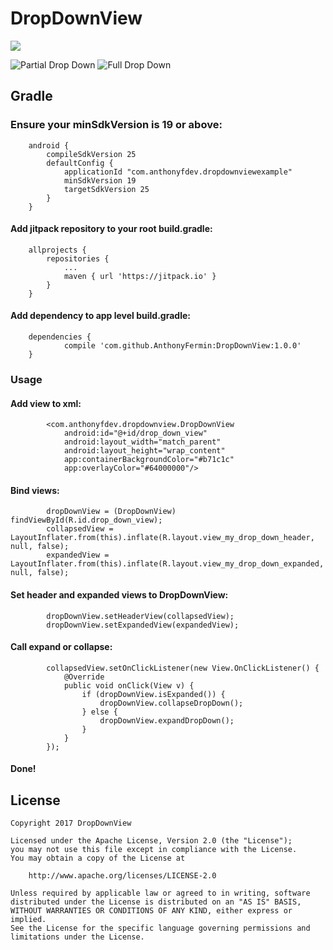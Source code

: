 # DropDownView

[![](https://jitpack.io/v/AnthonyFermin/DropDownView.svg)](https://jitpack.io/#AnthonyFermin/DropDownView)

![Partial Drop Down](https://media.giphy.com/media/26FmQTErmydlNAvks/giphy.gif) ![Full Drop Down](https://media.giphy.com/media/3oKIPeHezv11Zk6y5i/giphy.gif)

## Gradle

### Ensure your minSdkVersion is 19 or above:

```
    android {
        compileSdkVersion 25
        defaultConfig {
            applicationId "com.anthonyfdev.dropdownviewexample"
            minSdkVersion 19
            targetSdkVersion 25
        }
    }
```

#### Add jitpack repository to your root build.gradle:
```
	allprojects {
		repositories {
			...
			maven { url 'https://jitpack.io' }
		}
	}
```

#### Add dependency to app level build.gradle:
```
	dependencies {
	        compile 'com.github.AnthonyFermin:DropDownView:1.0.0'
	}

```

### Usage

#### Add view to xml:
```
        <com.anthonyfdev.dropdownview.DropDownView
            android:id="@+id/drop_down_view"
            android:layout_width="match_parent"
            android:layout_height="wrap_content"
            app:containerBackgroundColor="#b71c1c"
            app:overlayColor="#64000000"/>
```

#### Bind views:
```
        dropDownView = (DropDownView) findViewById(R.id.drop_down_view);
        collapsedView = LayoutInflater.from(this).inflate(R.layout.view_my_drop_down_header, null, false);
        expandedView = LayoutInflater.from(this).inflate(R.layout.view_my_drop_down_expanded, null, false);
```

#### Set header and expanded views to DropDownView:
```
        dropDownView.setHeaderView(collapsedView);
        dropDownView.setExpandedView(expandedView);
```

#### Call expand or collapse:
```
        collapsedView.setOnClickListener(new View.OnClickListener() {
            @Override
            public void onClick(View v) {
                if (dropDownView.isExpanded()) {
                    dropDownView.collapseDropDown();
                } else {
                    dropDownView.expandDropDown();
                }
            }
        });
```

#### Done!

## License

```
Copyright 2017 DropDownView

Licensed under the Apache License, Version 2.0 (the "License");
you may not use this file except in compliance with the License.
You may obtain a copy of the License at

    http://www.apache.org/licenses/LICENSE-2.0

Unless required by applicable law or agreed to in writing, software
distributed under the License is distributed on an "AS IS" BASIS,
WITHOUT WARRANTIES OR CONDITIONS OF ANY KIND, either express or implied.
See the License for the specific language governing permissions and
limitations under the License.
```
